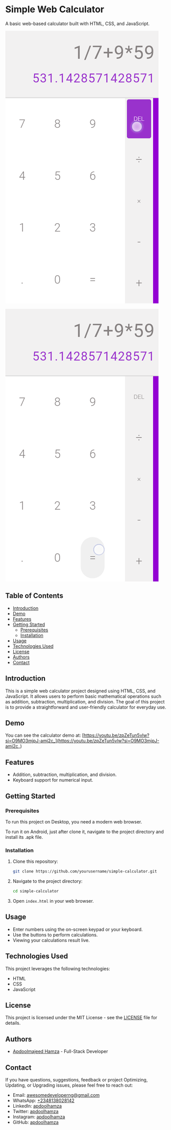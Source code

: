 # Simple Web Calculator

A basic web-based calculator built with HTML, CSS, and JavaScript.

![Calculator Screenshot](/img/Screenshot1.png)

![Calculator Screenshot](/img/Screenshot2.png)


## Table of Contents

- [Introduction](#introduction)
- [Demo](#demo)
- [Features](#features)
- [Getting Started](#getting-started)
  - [Prerequisites](#prerequisites)
  - [Installation](#installation)
- [Usage](#usage)
- [Technologies Used](#technologies-used)
- [License](#license)
- [Authors](#authors)
- [Contact](#contact)

## Introduction

This is a simple web calculator project designed using HTML, CSS, and JavaScript. It allows users to perform basic mathematical operations such as addition, subtraction, multiplication, and division. The goal of this project is to provide a straightforward and user-friendly calculator for everyday use.

## Demo

You can see the calculator demo at: [https://youtu.be/zpZeTun5vlw?si=O9MO3mjpJ-amj2c_](https://youtu.be/zpZeTun5vlw?si=O9MO3mjpJ-amj2c_)

## Features

- Addition, subtraction, multiplication, and division.
- Keyboard support for numerical input.

## Getting Started

### Prerequisites

To run this project on Desktop, you need a modern web browser.

To run it on Android, just after clone it, navigate to the project directory and install its .apk file.

### Installation

1. Clone this repository:

   ```bash
   git clone https://github.com/yourusername/simple-calculator.git
   ```

2. Navigate to the project directory:

   ```bash
   cd simple-calculator
   ```

3. Open `index.html` in your web browser.

## Usage

- Enter numbers using the on-screen keypad or your keyboard.
- Use the buttons to perform calculations.
- Viewing your calculations result live.

## Technologies Used

This project leverages the following technologies:

- HTML
- CSS
- JavaScript

## License

This project is licensed under the MIT License - see the [LICENSE](LICENSE.txt) file for details.

## Authors

- [Apdoolmajeed Hamza](https://github.com/apdoolhamza) - Full-Stack Developer

## Contact

If you have questions, suggestions, feedback or project Optimizing, Updating, or Upgrading issues, please feel free to reach out:

- Email: [awesomedeveloperng@gmail.com](mailto:awesomedeveloperng@gmail.com)
- WhatsApp: [+2348138028142](https://wa.me/message/5DXABMAWF6JIJ1)
- LinkedIn: [apdoolhamza](https://www.linkedin.com/in/apdoolhamza/)
- Twitter: [apdoolhamza](https://twitter.com/apdoolhamza/)
- Instagram: [apdoolhamza](https://www.instagram.com/apdoolhamza/)
- GitHub: [apdoolhamza](https://github.com/apdoolhamza/)
